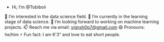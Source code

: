- Hi, I’m @Tobiboii

👀 I’m interested in the data science field.
🌱 I’m currently in the learning stage of data science.
💞️ I’m looking forward to working on machine learning projects.
📫 Reach me via email: vignsh0p7@gmail.com
😄 Pronouns: he/him
⚡ Fun fact: I am 6'3" and love to eat short people.

<!---
Tobiboii/Tobiboii is a ✨ special ✨ repository because its `README.md` (this file) appears on your GitHub profile.
You can click the Preview link to take a look at your changes.
--->
